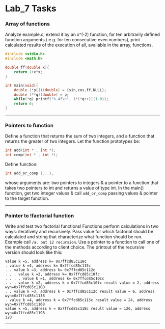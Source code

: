 # Lab_7 Tasks

### Array of functions

Analyze example.c, extend it by an x^(-2) function, for ten arbitrarily defined function arguments ( e.g. for ten
consecutive even numbers), print calculated results of the execution of all, available in the array, functions.

```c
#include <stdio.h>
#include <math.h>

double ff(double x){
	return 1+x*x;
}

int main(void){
	double (*p[])(double) = {sin,cos,ff,NULL};
	double (**q)(double) = p;
	while(*q) printf("%.4f\n", (*(*q++))(1.0));
	return 0;
}
```

--- 

### Pointers to function

Define a function that returns the sum of two integers, and a function that returns the greater of two integers. Let the
function prototypes be:

```c 
int add(int * , int *);
int comp(int * , int *);
```

Define function:

```c 
int add_or_comp (...),
```

whose arguments are: two pointers to integers & a pointer to a function that takes two pointers to int and returns a
value of type int. In the main() function, get two integer values & call `add_or_comp` passing values & pointer to the
target function.

--- 

### Pointer to !factorial function

Write and test two factorial functions!
Functions perform calculations in two ways: iteratively and recursively. Pass value for which factorial should be
calculated and string that characterize what function should be run. Example call `/a. out 12 recursion`. Use a pointer
to a function to call one of the methods according to client choice. The printout of the recursive version should look
like this:

```text 
value k =5, address k= 0x7ffcd85c118c
. value k =4, address k= 0x7ffcd85c115c
. . value k =3, address k= 0x7ffcd85c112c
. . . value k =2, address k= 0x7ffcd85c10fc
. . . . value k =1, address k= 0x7ffcd85c10cc
. . . value k =2, address k = 0x7ffcd85c10fc result value = 2, address wyn=0x7ffcd85c1108
. . value k =3, address k = 0x7ffcd85c112c result value = 6, address wyn=0x7ffcd85c1138
. value k =4, address k = 0x7ffcd85c115c result value = 24, address wyn=0x7ffcd85c1168
value k =5, address k = 0x7ffcd85c118c result value = 120, address wyn=0x7ffcd85c1198
120
```

--- 
